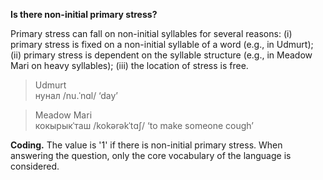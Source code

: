 **Is there non-initial primary stress?**

Primary stress can fall on non-initial syllables for several reasons: (i) primary stress is fixed on a non-initial syllable of a word (e.g., in Udmurt); (ii) primary stress is dependent on the syllable structure (e.g., in Meadow Mari on heavy syllables); (iii) the location of stress is free.

>Udmurt<br/>
>нунал /nu.ˈnɑl/ ‘day’

>Meadow Mari<br/>
>кокырыкˈташ /kokərəkˈtɑʃ/ ‘to make someone cough’

**Coding.** The value is '1' if there is non-initial primary stress. When answering the question, only the core vocabulary of the language is considered.
